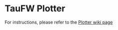 # TauFW Plotter

For instructions, please refer to the [Plotter wiki page](https://github.com/cms-tau-pog/TauFW/wiki/Plotter)